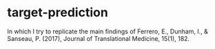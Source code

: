 # target-prediction
In which I try to replicate the main findings of Ferrero, E., Dunham, I., & Sanseau, P. (2017), Journal of Translational Medicine, 15(1), 182.
